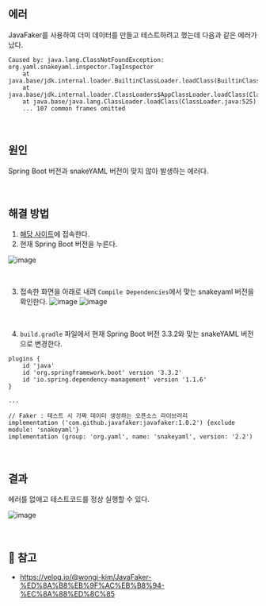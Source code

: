 ## 에러
JavaFaker를 사용하여 더미 데이터를 만들고 테스트하려고 했는데 다음과 같은 에러가 났다.
```
Caused by: java.lang.ClassNotFoundException: org.yaml.snakeyaml.inspector.TagInspector
	at java.base/jdk.internal.loader.BuiltinClassLoader.loadClass(BuiltinClassLoader.java:641)
	at java.base/jdk.internal.loader.ClassLoaders$AppClassLoader.loadClass(ClassLoaders.java:188)
	at java.base/java.lang.ClassLoader.loadClass(ClassLoader.java:525)
	... 107 common frames omitted
```

<br/>

## 원인
Spring Boot 버전과 snakeYAML 버전이 맞지 않아 발생하는 에러다.

<br/>

## 해결 방법
1. [해당 사이트](https://mvnrepository.com/artifact/org.springframework.boot/spring-boot-starter)에 접속한다.
2. 현재 Spring Boot 버전을 누른다. 

![image](https://github.com/user-attachments/assets/d69ceb5c-77e6-4c9b-bb29-fb2e49e6d734)

<br/>

3. 접속한 화면을 아래로 내려 ```Compile Dependencies```에서 맞는 snakeyaml 버전을 확인한다.
![image](https://github.com/user-attachments/assets/6e26fa7d-1078-4916-bb09-00a1d3f030a0) ![image](https://github.com/user-attachments/assets/2a54ecec-ccf5-4354-afcc-38e3be7f4d8d)


<br/>

4. <code>build.gradle</code> 파일에서 현재 Spring Boot 버전 3.3.2와 맞는 snakeYAML 버전으로 변경한다.

```
plugins {
	id 'java'
	id 'org.springframework.boot' version '3.3.2'
	id 'io.spring.dependency-management' version '1.1.6'
}

...

// Faker : 테스트 시 가짜 데이터 생성하는 오픈소스 라이브러리
implementation ('com.github.javafaker:javafaker:1.0.2') {exclude module: 'snakeyaml'}
implementation (group: 'org.yaml', name: 'snakeyaml', version: '2.2')
```

<br/>

## 결과
에러를 없애고 테스트코드를 정상 실행할 수 있다.

![image](https://github.com/user-attachments/assets/1a95eb4a-adf9-4715-8b5b-22f583b8999a)


<br/>

## 🔗 참고
* https://velog.io/@wongi-kim/JavaFaker-%ED%8A%B8%EB%9F%AC%EB%B8%94-%EC%8A%88%ED%8C%85

<br/>
